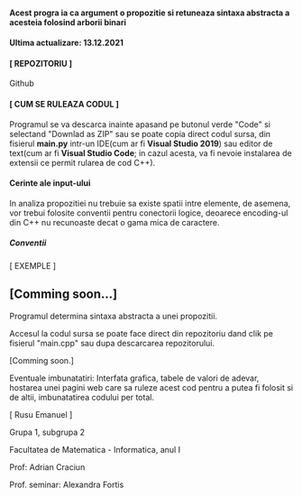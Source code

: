 #### Acest progra ia ca argument o propozitie si retuneaza sintaxa abstracta a acesteia folosind arborii binari

#### Ultima actualizare: 13.12.2021


#### [ REPOZITORIU ]

  Github

#### [ CUM SE RULEAZA CODUL ]

Programul se va descarca inainte apasand pe butonul verde "Code" si selectand "Downlad as ZIP" sau se poate copia direct codul sursa, din fisierul **main.py** intr-un IDE(cum ar fi **Visual Studio 2019**) sau editor de text(cum ar fi **Visual Studio Code**; in cazul acesta, va fi nevoie instalarea de extensii ce permit rularea de cod C++).

#### Cerinte ale input-ului

In analiza propozitiei nu trebuie sa existe spatii intre elemente, de asemena, vor trebui folosite conventii pentru conectorii logice, deoarece encoding-ul din C++ nu recunoaste decat o gama mica de caractere.
  
  ##### Conventii

[ EXEMPLE ]

[Comming soon...]
---------------------------------------------------------------------------------------------------------------------------------------------------------------------------------

Programul determina sintaxa abstracta a unei propozitii.

Accesul la codul sursa se poate face direct din repozitoriu dand clik pe fisierul "main.cpp" sau dupa descarcarea repozitorului.

[Comming soon.]

Eventuale imbunatatiri: Interfata grafica, tabele de valori de adevar, hostarea unei pagini web care sa ruleze acest cod pentru a putea fi folosit si de altii, imbunatatirea codului per total.


[ Rusu Emanuel ]

Grupa 1, subgrupa 2

Facultatea de Matematica - Informatica, anul I

Prof: Adrian Craciun

Prof. seminar: Alexandra Fortis
